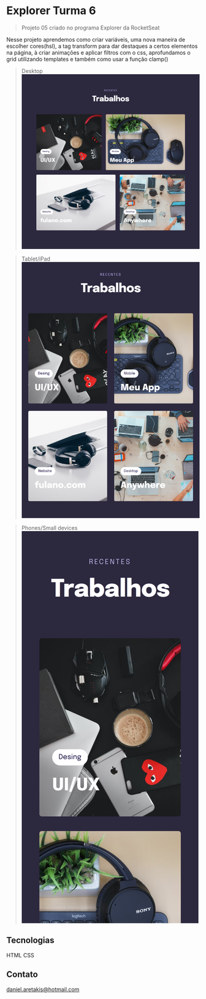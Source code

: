 # Explorer Turma 6

> Projeto 05 criado no programa Explorer da RocketSeat

Nesse projeto aprendemos como criar variáveis, uma nova maneira de escolher cores(hsl), a tag transform para dar destaques a certos elementos na página, à criar animações e aplicar filtros com o css, aprofundamos o grid utilizando templates e também como usar a função clamp()


>Desktop
![preview](.github/Preview_big.png)

>Tablet/iPad
![preview](.github/Preview_medium.png)

>Phones/Small devices
![preview](.github/Preview_small.png)

## Tecnologias
HTML
CSS

## Contato
daniel.aretakis@hotmail.com